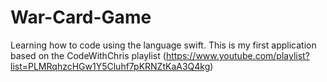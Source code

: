 # War-Card-Game

Learning how to code using the language swift. This is my first application based on 
the CodeWithChris playlist (https://www.youtube.com/playlist?list=PLMRqhzcHGw1Y5Cluhf7pKRNZtKaA3Q4kg)
